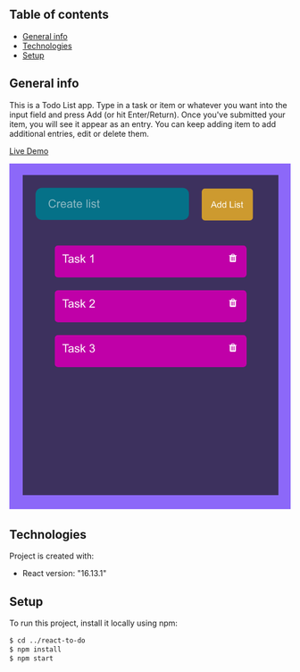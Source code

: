 ## Table of contents
* [General info](#general-info)
* [Technologies](#technologies)
* [Setup](#setup)

## General info
This is a Todo List app. Type in a task or item or whatever you want into the input field and press Add (or hit Enter/Return). Once you've submitted your item, you will see it appear as an entry. You can keep adding item to add additional entries, edit or delete them.

[Live Demo](https://msynko.github.io/react-todo/)

![Alt text](img/screen.png?raw=true "Optional Title")

## Technologies
Project is created with:
* React version: "16.13.1"

## Setup
To run this project, install it locally using npm:

```
$ cd ../react-to-do
$ npm install
$ npm start
```